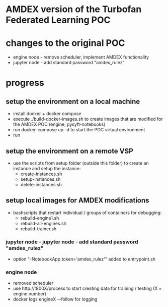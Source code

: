 # AMDEX version of the Turbofan Federated Learning POC

# changes to the original POC

- engine node - remove scheduler, implement AMDEX functionality
- jupyter node - add standard password "amdex_rulez"

# progress

## setup the environment on a local machine

- install docker + docker compose
- execute ./build-docker-images.sh to create images that are modified for the AMDEX POC (engine, pysyft-notebooks)
- run docker-compose up -d to start the POC virtual environment
- run

## setup the environment on a remote VSP

- use the scripts from setup folder (outside this folder) to create an instance and setup the instance:
  - create-instances.sh
  - setup-instances.sh
  - delete-instances.sh

## setup local images for AMDEX modifications

- bashscripts that restart individual / groups of containers for debugging:
  - rebuild-engine1.sh
  - rebuild-all-engines.sh
  - rebuild-trainer.sh

### jupyter node - jupyter node - add standard password "amdex_rulez"

- option "-NotebookApp.token='amdex_rulez'" added to entrypoint.sh

### engine node

- removed scheduler
- use http://<node ip>:800X/process to start creating data for training / testing (X = engine number)
- docker logs engineX --follow for logging
